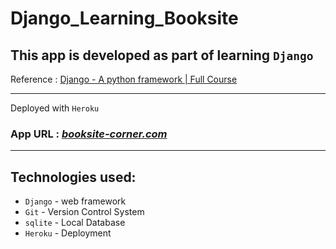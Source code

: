 # Django_Learning_Booksite

## This app is developed as part of learning `Django` 
Reference : [Django - A python framework | Full Course](https://www.youtube.com/watch?v=aY43fUGlB7E)

***
Deployed with `Heroku`

### App URL : *[booksite-corner.com](https://booksite-corner.herokuapp.com/)*
***

## Technologies used:

- `Django` - web framework
- `Git` - Version Control System
- `sqlite` - Local Database
- `Heroku` - Deployment
